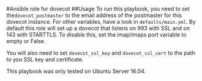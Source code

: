#Ansible role for dovecot
##Usage
To run this playbook, you need to set the`dovecot_postmaster` to the email address of the postmaster for this dovecot instance.
For other variables, have a look in `defaults/main.yml`. By default this role will set up a dovecot that listens on 993 with SSL and on 143 with STARTTLS. To disable this, set the imap/imaps port variable to empty or False.

You will also need to set `dovecot_ssl_key` and `dovecot_ssl_cert` to the path to you SSL key and certificate.

This playbook was only tested on Ubuntu Server 16.04.
